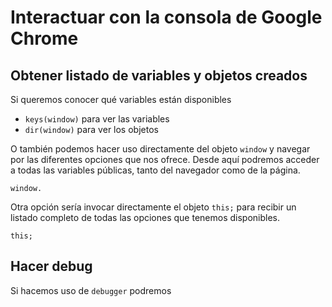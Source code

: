 
# Interactuar con la consola de Google Chrome

## Obtener listado de variables y objetos creados

Si queremos conocer qué variables están disponibles

-   `keys(window)`  para ver las variables
-   `dir(window)`  para ver los objetos

O también podemos hacer uso directamente del objeto `window` y navegar por las diferentes opciones que nos ofrece. Desde aquí podremos acceder a todas las variables públicas, tanto del navegador como de la página.

```
window.
```

Otra opción sería invocar directamente el objeto `this;` para recibir un listado completo de todas las opciones que tenemos disponibles.

```
this;
```

## Hacer debug

Si hacemos uso de `debugger` podremos


<!--stackedit_data:
eyJoaXN0b3J5IjpbLTE4MTI3MDc5MjEsLTUwNjk2NzkwNV19
-->